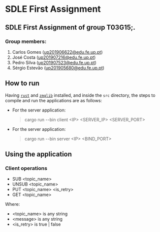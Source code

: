 # SDLE First Assignment

## SDLE First Assignment of group T03G15;.

### Group members:

1. Carlos Gomes (up201906622@edu.fe.up.pt)
2. José Costa (up201907216@edu.fe.up.pt)
3. Pedro Silva (up201907523@edu.fe.up.pt)
4. Sérgio Estevão (up201905680@edu.fe.up.pt)

## How to run

Having [`rust`](https://www.rust-lang.org/) and [`zmqlib`](https://zeromq.org/download/) installed, and inside the `src` directory, the steps to compile and run the applications are as follows:

- For the server application:

    > cargo run --bin client &lt;IP&gt; <SERVER_IP> <SERVER_PORT>

- For the server application:
    > cargo run --bin server &lt;IP&gt; <BIND_PORT>


## Using the application

### Client operations

- SUB <topic_name>
- UNSUB <topic_name>
- PUT <topic_name> <is_retry> <message> 
- GET <topic_name>

Where:

- <topic_name> is any string
- &lt;message&gt; is any string
- <is_retry> is true | false
